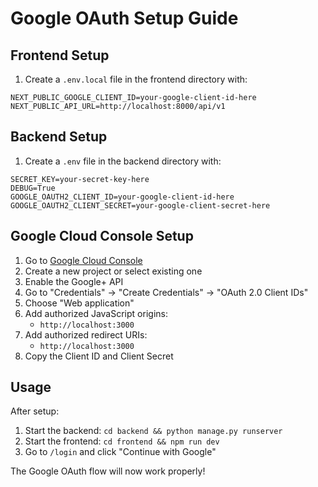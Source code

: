 # Google OAuth Setup Guide

## Frontend Setup

1. Create a `.env.local` file in the frontend directory with:

```
NEXT_PUBLIC_GOOGLE_CLIENT_ID=your-google-client-id-here
NEXT_PUBLIC_API_URL=http://localhost:8000/api/v1
```

## Backend Setup

1. Create a `.env` file in the backend directory with:

```
SECRET_KEY=your-secret-key-here
DEBUG=True
GOOGLE_OAUTH2_CLIENT_ID=your-google-client-id-here
GOOGLE_OAUTH2_CLIENT_SECRET=your-google-client-secret-here
```

## Google Cloud Console Setup

1. Go to [Google Cloud Console](https://console.cloud.google.com/)
2. Create a new project or select existing one
3. Enable the Google+ API
4. Go to "Credentials" → "Create Credentials" → "OAuth 2.0 Client IDs"
5. Choose "Web application"
6. Add authorized JavaScript origins:
   - `http://localhost:3000`
7. Add authorized redirect URIs:
   - `http://localhost:3000`
8. Copy the Client ID and Client Secret

## Usage

After setup:

1. Start the backend: `cd backend && python manage.py runserver`
2. Start the frontend: `cd frontend && npm run dev`
3. Go to `/login` and click "Continue with Google"

The Google OAuth flow will now work properly!
